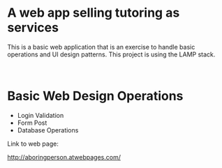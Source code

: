 <h1>A web app selling tutoring as services</h1>
<p>
This is a basic web application that is an exercise 
to handle basic operations and UI design patterns. 
This project is using the LAMP stack. 

<p></br>



<h1>Basic Web Design Operations </h1>

<ul>
  <li> Login Validation </li>
  <li> Form Post </li>
  <li> Database Operations</li>
</ul>

<p>Link to web page: </p>
<a href="http://aboringperson.atwebpages.com/">http://aboringperson.atwebpages.com/</a>